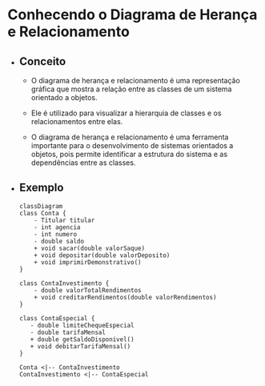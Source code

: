 # Conhecendo o Diagrama de Herança e Relacionamento

- ## Conceito

  - O diagrama de herança e relacionamento é uma representação gráfica que mostra a relação entre as classes de um sistema orientado a objetos.

  - Ele é utilizado para visualizar a hierarquia de classes e os relacionamentos entre elas.

  - O diagrama de herança e relacionamento é uma ferramenta importante para o desenvolvimento de sistemas orientados a objetos, pois permite identificar a estrutura do sistema e as dependências entre as classes.
  
- ## Exemplo

    ```mermaid
    classDiagram
    class Conta {
        - Titular titular
        - int agencia
        - int numero
        - double saldo
        + void sacar(double valorSaque)
        + void depositar(double valorDeposito)
        + void imprimirDemonstrativo()
    }
    
    class ContaInvestimento {
        - double valorTotalRendimentos
        + void creditarRendimentos(double valorRendimentos)
    }
    
    class ContaEspecial {
       - double limiteChequeEspecial
       - double tarifaMensal
       + double getSaldoDisponivel()
       + void debitarTarifaMensal() 
    }
    
    Conta <|-- ContaInvestimento
    ContaInvestimento <|-- ContaEspecial
    ```

